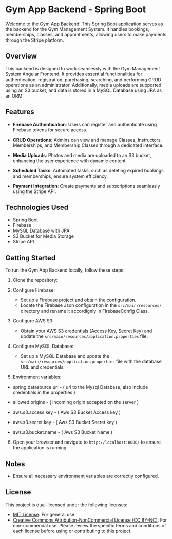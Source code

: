# Gym App Backend - Spring Boot

Welcome to the Gym App Backend! This Spring Boot application serves as the backend for the Gym Management System. It handles bookings, memberships, classes, and appointments, allowing users to make payments through the Stripe platform.

## Overview

This backend is designed to work seamlessly with the Gym Management System Angular Frontend. It provides essential functionalities for authentication, registration, purchasing, searching, and performing CRUD operations as an administrator. Additionally, media uploads are supported using an S3 bucket, and data is stored in a MySQL Database using JPA as an ORM.

## Features

- **Firebase Authentication**: Users can register and authenticate using Firebase tokens for secure access.

- **CRUD Operations**: Admins can view and manage Classes, Instructors, Memberships, and Membership Classes through a dedicated interface.

- **Media Uploads**: Photos and media are uploaded to an S3 bucket, enhancing the user experience with dynamic content.

- **Scheduled Tasks**: Automated tasks, such as deleting expired bookings and memberships, ensure system efficiency.

- **Payment Integration**: Create payments and subscriptions seamlessly using the Stripe API.

## Technologies Used

- Spring Boot
- Firebase
- MySQL Database with JPA
- S3 Bucket for Media Storage
- Stripe API

## Getting Started

To run the Gym App Backend locally, follow these steps:

1. Clone the repository:
2.  Configure Firebase:

    -   Set up a Firebase project and obtain the configuration.
    -   Locate the Firebase Json configuration in the `src/main/resources/` directory and rename it accordignly in FirebaseConfig Class.
3.  Configure AWS S3:

    -   Obtain your AWS S3 credentials (Access Key, Secret Key) and update the `src/main/resources/application.properties` file.
4.  Configure MySQL Database:

    -   Set up a MySQL Database and update the `src/main/resources/application.properties` file with the database URL and credentials.
5. Environment variables:
- spring.datasource.url - ( url to the Mysql Database, also include credentials in the properties )

- allowed.origins - ( incoming origin accepted on the server )

- aws.s3.access.key - ( Aws S3 Bucket Access key )

- aws.s3.secret.key - ( Aws S3 Bucket Secret key )

- aws.s3.bucket.name - ( Aws S3 Bucket Name )
6. Open your browser and navigate to `http://localhost:8080/` to ensure the application is running.

## Notes

-   Ensure all necessary environment variables are correctly configured.

## License

This project is dual-licensed under the following licenses:

-   [MIT License](https://opensource.org/licenses/MIT): For general use.
-   [Creative Commons Attribution-NonCommercial License (CC BY-NC)](https://creativecommons.org/licenses/by-nc/4.0/): For non-commercial use. Please review the specific terms and conditions of each license before using or contributing to this project.